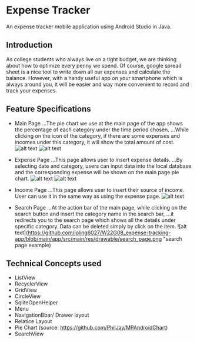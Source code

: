 # Expense Tracker

An expense tracker mobile application using Android Studio in Java.

## Introduction
As college students who always live on a tight budget, we are thinking about how to optimize every penny we spend. 
Of course, google spread sheet is a nice tool to write down all our expenses and calculate the balance. 
However, with a handy useful app on your smartphone which is always around you, it will be easier and way more convenient to record and track your expenses.

## Feature Specifications
- Main Page
...The pie chart we use at the main page of the app shows the percentage of each category under the time period chosen. 
...While clicking on the icon of the category, if there are some expenses and incomes under this category, it will show the total amount of cost.
![alt text](https://github.com/joling6027/W22G08_expense-tracking-app/blob/main/app/src/main/res/drawable/splash.png "splash")
![alt text](https://github.com/joling6027/W22G08_expense-tracking-app/blob/main/app/src/main/res/drawable/mainPage_withoutData.png "main page without data")

- Expense Page
...This page allows user to insert expense details. 
...By selecting date and category, users can input data into the local database and the corresponding expense will be shown on the main page pie chart.
![alt text](https://github.com/joling6027/W22G08_expense-tracking-app/blob/main/app/src/main/res/drawable/expense_page.png "expense page calculator view")
![alt text](https://github.com/joling6027/W22G08_expense-tracking-app/blob/main/app/src/main/res/drawable/expense_page_cat.png "expense page with category")

- Income Page
...This page allows user to insert their source of income. User can use it in the same way as using the expense page.
![alt text](https://github.com/joling6027/W22G08_expense-tracking-app/blob/main/app/src/main/res/drawable/income_page.png "income page")

- Search Page
...At the action bar of the main page, while clicking on the search button and insert the category name in the search bar, 
...it redirects you to the search page which shows all the details under specific category. Data can be deleted simply by click on the item.
![alt text](https://github.com/joling6027/W22G08_expense-tracking-app/blob/main/app/src/main/res/drawable/search_page.png "search page example)

## Technical Concepts used
- ListView
- RecyclerView
- GridView
- CircleView
- SqliteOpenHelper
- Menu
- NavigationBbar/ Drawer layout
- Relatice Layout
- Pie Chart (source: https://github.com/PhilJay/MPAndroidChart)
- SearchView

